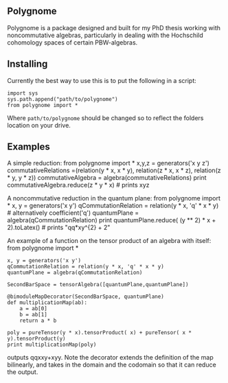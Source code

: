 Polygnome
---------------

Polygnome is a package designed and built for my PhD thesis working with noncommutative algebras, particularly in dealing with the Hochschild cohomology spaces of certain PBW-algebras.


Installing
-------------
Currently the best way to use this is to put the following in a script:

	import sys
	sys.path.append("path/to/polygnome")
	from polygnome import *

Where `path/to/polygnome` should be changed so to reflect the folders location on your drive.

Examples
---------------
A simple reduction:
	from polygnome import *
	x,y,z = generators('x y z')
	commutativeRelations =(relation(y * x, x * y), relation(z * x, x * z), relation(z * y, y * z))
	commutativeAlgebra = algebra(commutativeRelations)
	print commutativeAlgebra.reduce(z * y * x) # prints xyz


A noncommutative reduction in the quantum plane:
	from polygnome import *
	x, y = generators('x y')
	qCommutationRelation = relation(y * x, 'q' * x * y) # alternatively coefficient('q')
	quantumPlane = algebra(qCommutationRelation)
	print quantumPlane.reduce( (y ** 2) * x + 2).toLatex() 
	# prints "qq*xy^{2} + 2"

An example of a function on the tensor product of an algebra with itself:
	from polygnome import *

	x, y = generators('x y')
	qCommutationRelation = relation(y * x, 'q' * x * y)
	quantumPlane = algebra(qCommutationRelation)
	
	SecondBarSpace = tensorAlgebra([quantumPlane,quantumPlane])

	@bimoduleMapDecorator(SecondBarSpace, quantumPlane)
	def multiplicationMap(ab):
		a = ab[0]
		b = ab[1]
		return a * b
	
	poly = pureTensor(y * x).tensorProduct( x) + pureTensor( x * y).tensorProduct(y) 
	print multiplicationMap(poly)
outputs qqxxy+xyy. Note the decorator extends the definition of the map bilinearly, and takes in
the domain and the codomain so that it can reduce the output.




	

